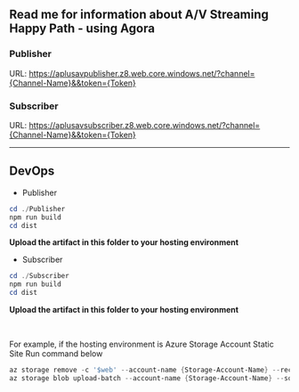 ## Read me for information about A/V Streaming Happy Path - using Agora

### Publisher
URL: https://aplusavpublisher.z8.web.core.windows.net/?channel={Channel-Name}&&token={Token}


### Subscriber
URL: https://aplusavsubscriber.z8.web.core.windows.net/?channel={Channel-Name}&&token={Token}




---
## DevOps

- Publisher
```powershell
cd ./Publisher
npm run build
cd dist
```
**Upload the artifact in this folder to your hosting environment**


- Subscriber
```powershell
cd ./Subscriber
npm run build
cd dist
```
**Upload the artifact in this folder to your hosting environment**

<br/>

For example, if the hosting environment is Azure Storage Account Static Site
Run command below

```powershell
az storage remove -c '$web' --account-name {Storage-Account-Name} --recursive 
az storage blob upload-batch --account-name {Storage-Account-Name} --source . --destination '$web'
```
